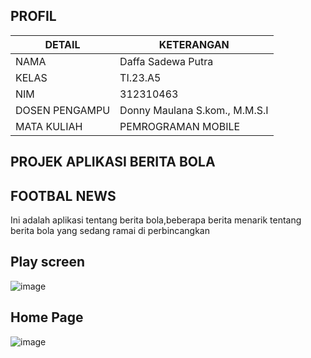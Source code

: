 ## PROFIL
| DETAIL    | KETERANGAN      |
| ----------- | --------------- |
| NAMA       | Daffa Sadewa Putra   |
| KELAS       | TI.23.A5        |
|NIM         | 312310463     |
|DOSEN PENGAMPU| Donny Maulana S.kom., M.M.S.I |
| MATA KULIAH | PEMROGRAMAN MOBILE |

## PROJEK APLIKASI BERITA BOLA 

## FOOTBAL NEWS

Ini adalah aplikasi tentang berita bola,beberapa berita menarik tentang berita bola yang sedang ramai di perbincangkan

## Play screen
![image](https://github.com/user-attachments/assets/8bcd4143-319c-4dd5-9d15-f10fdf25ccb2)


## Home Page
![image](https://github.com/user-attachments/assets/a6bb26d8-2076-4040-bfda-5fa37e0eef30)





